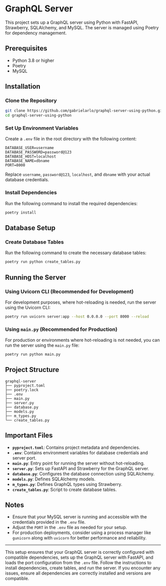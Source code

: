 # GraphQL Server

This project sets up a GraphQL server using Python with FastAPI, Strawberry, SQLAlchemy, and MySQL. The server is managed using Poetry for dependency management.

## Prerequisites

- Python 3.8 or higher
- Poetry
- MySQL

## Installation

### Clone the Repository

```bash
git clone https://github.com/gabrielarlo/graphql-server-using-python.git
cd graphql-server-using-python
```

### Set Up Environment Variables

Create a `.env` file in the root directory with the following content:

```env
DATABASE_USER=username
DATABASE_PASSWORD=password@123
DATABASE_HOST=localhost
DATABASE_NAME=dbname
PORT=8000
```

Replace `username`, `password@123`, `localhost`, and `dbname` with your actual database credentials.

### Install Dependencies

Run the following command to install the required dependencies:

```bash
poetry install
```

## Database Setup

### Create Database Tables

Run the following command to create the necessary database tables:

```bash
poetry run python create_tables.py
```

## Running the Server

### Using Uvicorn CLI (Recommended for Development)

For development purposes, where hot-reloading is needed, run the server using the Uvicorn CLI:

```bash
poetry run uvicorn server:app --host 0.0.0.0 --port 8000 --reload
```

### Using `main.py` (Recommended for Production)

For production or environments where hot-reloading is not needed, you can run the server using the `main.py` file:

```bash
poetry run python main.py
```

## Project Structure

```
graphql-server
├── pyproject.toml
├── poetry.lock
├── .env
├── main.py
├── server.py
├── database.py
├── models.py
├── m_types.py
└── create_tables.py
```

## Important Files

- **`pyproject.toml`**: Contains project metadata and dependencies.
- **`.env`**: Contains environment variables for database credentials and server port.
- **`main.py`**: Entry point for running the server without hot-reloading.
- **`server.py`**: Sets up FastAPI and Strawberry for the GraphQL server.
- **`database.py`**: Configures the database connection using SQLAlchemy.
- **`models.py`**: Defines SQLAlchemy models.
- **`m_types.py`**: Defines GraphQL types using Strawberry.
- **`create_tables.py`**: Script to create database tables.

## Notes

- Ensure that your MySQL server is running and accessible with the credentials provided in the `.env` file.
- Adjust the `PORT` in the `.env` file as needed for your setup.
- For production deployments, consider using a process manager like `gunicorn` along with `uvicorn` for better performance and reliability.

---

This setup ensures that your GraphQL server is correctly configured with compatible dependencies, sets up the GraphQL server with FastAPI, and loads the port configuration from the `.env` file. Follow the instructions to install dependencies, create tables, and run the server. If you encounter any issues, ensure all dependencies are correctly installed and versions are compatible.